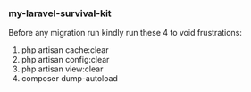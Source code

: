 ### my-laravel-survival-kit
Before any migration run kindly run these 4 to void frustrations:
1. php artisan cache:clear
2. php artisan config:clear
3. php artisan view:clear
4. composer dump-autoload
